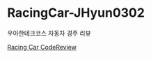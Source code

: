 # RacingCar-JHyun0302
우아한테크코스 자동차 경주 리뷰

[Racing Car CodeReview](https://github.com/woowacourse-precourse/java-racingcar-6/pull/2385)
